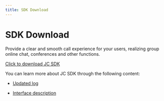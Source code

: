 ```yaml
---
title: SDK Download
---
```

# SDK Download

Provide a clear and smooth call experience for your users, realizing
group online chat, conferences and other functions.

[Click to download JC
SDK](https://developer.juphoon.com/portal/cn/downloadsdk/download_sdk.php?filename=JC-SDK-C++-V2_1.tar.gz)

You can learn more about JC SDK through the following content:

- [Updated log](https://developer.juphoon.com/cn/juphoon_platform/05_download/03_log.html?platform=cpp)

- [Interface
    description](/portal/reference/V2.1/windows/C++/html/annotated.html)
